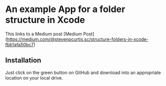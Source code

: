 #  An example App for a folder structure in Xcode

This links to a Medium post [Medium Post] (https://medium.com/@stevenpcurtis.sc/structure-folders-in-xcode-fbb1afa50bc7)

## Installation
Just click on the green button on GitHub and download into an appropriate location on your local drive. 

